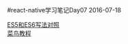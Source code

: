 #react-native学习笔记Day07 2016-07-18

[ES5和ES6写法对照](http://reactnative.cn/post/15)  
[菜鸟教程](http://www.runoob.com/react/react-tutorial.html)        